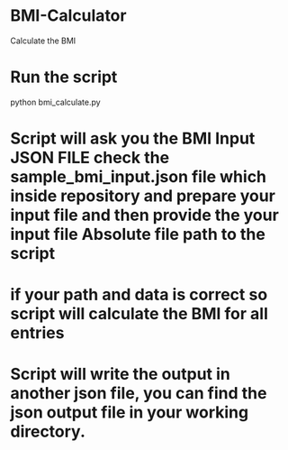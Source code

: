 # BMI-Calculator
Calculate the BMI

# Run the script

  python bmi_calculate.py
  
# Script will ask you the BMI Input JSON FILE check the sample_bmi_input.json file which inside repository and prepare your input file and then provide the your input file Absolute file path to the script

# if your path and data is correct so script will calculate the BMI for all entries

# Script will write the output in another json file, you can find the json output file in your working directory.

